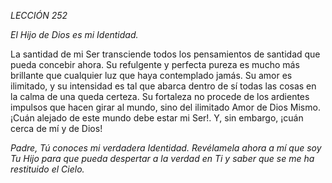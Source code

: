 *LECCIÓN 252*

*El Hijo de Dios es mi Identidad.*

La santidad de mi Ser transciende todos los pensamientos de santidad que pueda concebir ahora. Su refulgente y perfecta pureza es mucho más brillante que cualquier luz que haya contemplado jamás. Su amor es ilimitado, y su intensidad es tal que abarca dentro de sí todas las cosas en la calma de una queda certeza. Su fortaleza no procede de los ardientes impulsos que hacen girar al mundo, sino del ilimitado Amor de Dios Mismo. ¡Cuán alejado de este mundo debe estar mi Ser!. Y, sin embargo, ¡cuán cerca de mí y de Dios!

_Padre, Tú conoces mi verdadera Identidad. Revélamela ahora a mí que soy Tu Hijo para que pueda despertar a la verdad en Ti y saber que se me ha restituido el Cielo._